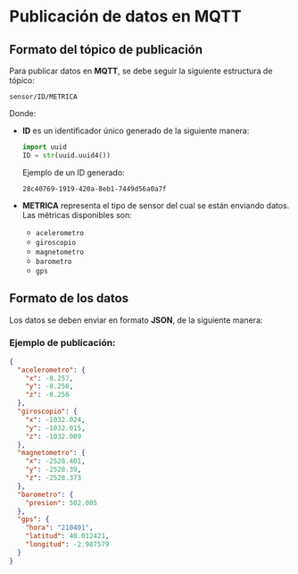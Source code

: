 # Publicación de datos en MQTT

## Formato del tópico de publicación
Para publicar datos en **MQTT**, se debe seguir la siguiente estructura de tópico:

```plaintext
sensor/ID/METRICA
```

Donde:
- **ID** es un identificador único generado de la siguiente manera:
  
  ```python
  import uuid
  ID = str(uuid.uuid4())
  ```
  
  Ejemplo de un ID generado:
  
  ```plaintext
  28c40769-1919-420a-8eb1-7449d56a0a7f
  ```
- **METRICA** representa el tipo de sensor del cual se están enviando datos. Las métricas disponibles son:
  
  - `acelerometro`
  - `giroscopio`
  - `magnetometro`
  - `barometro`
  - `gps`

## Formato de los datos
Los datos se deben enviar en formato **JSON**, de la siguiente manera:

### Ejemplo de publicación:

```json
{
  "acelerometro": {
    "x": -8.257,
    "y": -8.256,
    "z": -8.256
  },
  "giroscopio": {
    "x": -1032.024,
    "y": -1032.015,
    "z": -1032.009
  },
  "magnetometro": {
    "x": -2528.401,
    "y": -2528.39,
    "z": -2528.373
  },
  "barometro": {
    "presion": 502.005
  },
  "gps": {
    "hora": "210401",
    "latitud": 40.012421,
    "longitud": -2.987579
  }
}
```

